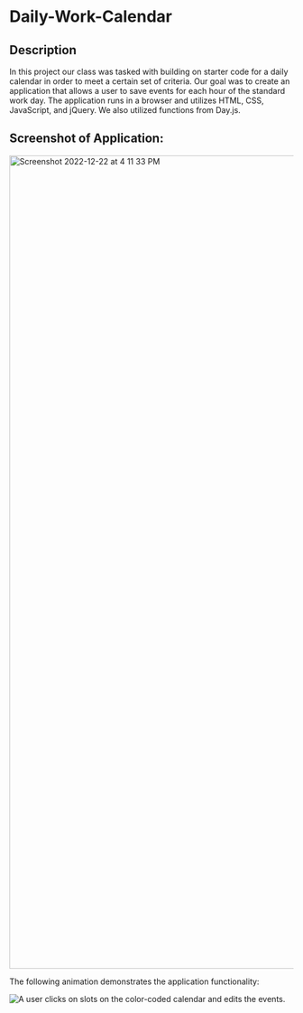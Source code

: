 # Daily-Work-Calendar

## Description

In this project our class was tasked with building on starter code for a daily calendar in order to meet a certain set of criteria. Our goal was to create an application that allows a user to save events for each hour of the standard work day. The application runs in a browser and utilizes HTML, CSS, JavaScript, and jQuery. We also utilized functions from Day.js.

## Screenshot of Application: 

<img width="1440" alt="Screenshot 2022-12-22 at 4 11 33 PM" src="https://user-images.githubusercontent.com/117046452/209234487-b10a486c-bbc6-455e-b2fa-6b0253b933cf.png">

The following animation demonstrates the application functionality:

<!-- @TODO: create ticket to review/update image) -->
![A user clicks on slots on the color-coded calendar and edits the events.](./Assets/05-third-party-apis-homework-demo.gif)

